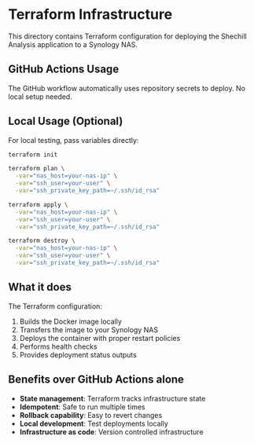 # Terraform Infrastructure

This directory contains Terraform configuration for deploying the Shechill Analysis application to a Synology NAS.

## GitHub Actions Usage

The GitHub workflow automatically uses repository secrets to deploy. No local setup needed.

## Local Usage (Optional)

For local testing, pass variables directly:

```bash
terraform init
```

```bash
terraform plan \
  -var="nas_host=your-nas-ip" \
  -var="ssh_user=your-user" \
  -var="ssh_private_key_path=~/.ssh/id_rsa"
```

```bash
terraform apply \
  -var="nas_host=your-nas-ip" \
  -var="ssh_user=your-user" \
  -var="ssh_private_key_path=~/.ssh/id_rsa"
```

```bash
terraform destroy \
  -var="nas_host=your-nas-ip" \
  -var="ssh_user=your-user" \
  -var="ssh_private_key_path=~/.ssh/id_rsa"
```

## What it does

The Terraform configuration:
1. Builds the Docker image locally
2. Transfers the image to your Synology NAS
3. Deploys the container with proper restart policies
4. Performs health checks
5. Provides deployment status outputs

## Benefits over GitHub Actions alone

- **State management**: Terraform tracks infrastructure state
- **Idempotent**: Safe to run multiple times
- **Rollback capability**: Easy to revert changes
- **Local development**: Test deployments locally
- **Infrastructure as code**: Version controlled infrastructure